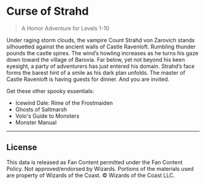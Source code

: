 # Curse of Strahd

> A Horror Adventure for Levels 1-10

Under raging storm clouds, the vampire Count Strahd von Zarovich stands silhouetted against the ancient walls of Castle Ravenloft. Rumbling thunder pounds the castle spires. The wind’s howling increases as he turns his gaze down toward the village of Barovia. Far below, yet not beyond his keen eyesight, a party of adventurers has just entered his domain. Strahd’s face forms the barest hint of a smile as his dark plan unfolds. The master of Castle Ravenloft is having guests for dinner. And you are invited.

Get these other spooky essentials:

* Icewind Dale: Rime of the Frostmaiden
* Ghosts of Saltmarsh
* Volo's Guide to Monsters
* Monster Manual

---

## License

This data is released as Fan Content permitted under the Fan Content Policy. Not approved/endorsed by Wizards. Portions of the materials used are property of Wizards of the Coast. © Wizards of the Coast LLC.
